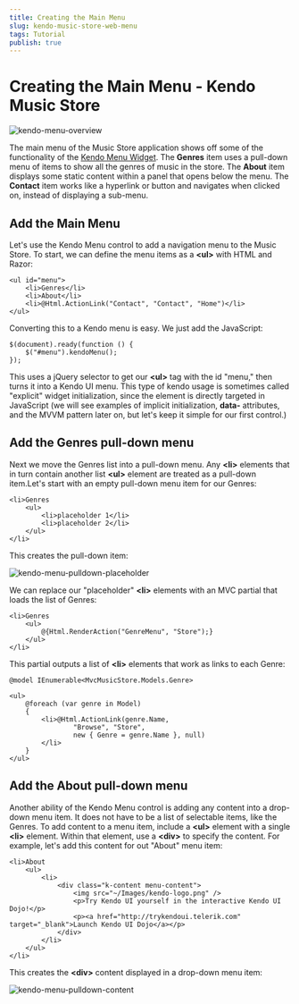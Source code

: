 ```yaml
---
title: Creating the Main Menu
slug: kendo-music-store-web-menu
tags: Tutorial
publish: true
---
```


# Creating the Main Menu - Kendo Music Store

![kendo-menu-overview](images/kendo-menu-overview.png)

The main menu of the Music Store application shows off some of the functionality of the [Kendo Menu Widget](http://demos.telerik.com/kendo-ui/web/menu/index.html).
The **Genres** item uses a pull-down menu of items to show all the genres of music in the store.
The **About** item displays some static content within a panel that opens below the menu.
The **Contact** item works like a hyperlink or button and navigates when clicked on, instead of displaying a sub-menu.

## Add the Main Menu

Let's use the Kendo Menu control to add a navigation menu to the Music Store.
To start, we can define the menu items as a **&lt;ul&gt;** with HTML and Razor:

    <ul id="menu">
        <li>Genres</li>
        <li>About</li>
        <li>@Html.ActionLink("Contact", "Contact", "Home")</li>
    </ul>

Converting this to a Kendo menu is easy. We just add the JavaScript:

    $(document).ready(function () {
        $("#menu").kendoMenu();
    });

This uses a jQuery selector to get our **&lt;ul&gt;** tag with the id "menu," then turns it into a Kendo UI menu.
This type of kendo usage is sometimes called "explicit" widget initialization, since the element is directly targeted in JavaScript (we will see examples of implicit initialization, **data-** attributes, and the MVVM pattern later on, but let's keep it simple for our first control.)

## Add the Genres pull-down menu

Next we move the Genres list into a pull-down menu.
Any **&lt;li&gt;** elements that in turn contain another list **&lt;ul&gt;** element are treated as a pull-down item.Let's start with an empty pull-down menu item for our Genres:

    <li>Genres
        <ul>
            <li>placeholder 1</li>
            <li>placeholder 2</li>
        </ul>
    </li>

This creates the pull-down item:

![kendo-menu-pulldown-placeholder](images/kendo-menu-pulldown-placeholder.png)

We can replace our "placeholder" **&lt;li&gt;** elements with an MVC partial that loads the list of Genres:

    <li>Genres
        <ul>
            @{Html.RenderAction("GenreMenu", "Store");}
        </ul>
    </li>

This partial outputs a list of **&lt;li&gt;** elements that work as links to each Genre:

    @model IEnumerable<MvcMusicStore.Models.Genre>

    <ul>
        @foreach (var genre in Model)
        {
            <li>@Html.ActionLink(genre.Name,
                    "Browse", "Store",
                    new { Genre = genre.Name }, null)
            </li>
        }
    </ul>

## Add the About pull-down menu

Another ability of the Kendo Menu control is adding any content into a drop-down menu item.
It does not have to be a list of selectable items, like the Genres.
To add content to a menu item, include a **&lt;ul&gt;** element with a single **&lt;li&gt;** element.
Within that element, use a **&lt;div&gt;** to specify the content.
For example, let's add this content for out "About" menu item:

    <li>About
        <ul>
            <li>
                <div class="k-content menu-content">
                    <img src="~/Images/kendo-logo.png" />
                    <p>Try Kendo UI yourself in the interactive Kendo UI Dojo!</p>
                    <p><a href="http://trykendoui.telerik.com" target="_blank">Launch Kendo UI Dojo</a></p>
                </div>
            </li>
        </ul>
    </li>

This creates the **&lt;div&gt;** content displayed in a drop-down menu item:

![kendo-menu-pulldown-content](images/kendo-menu-pulldown-content.png)
